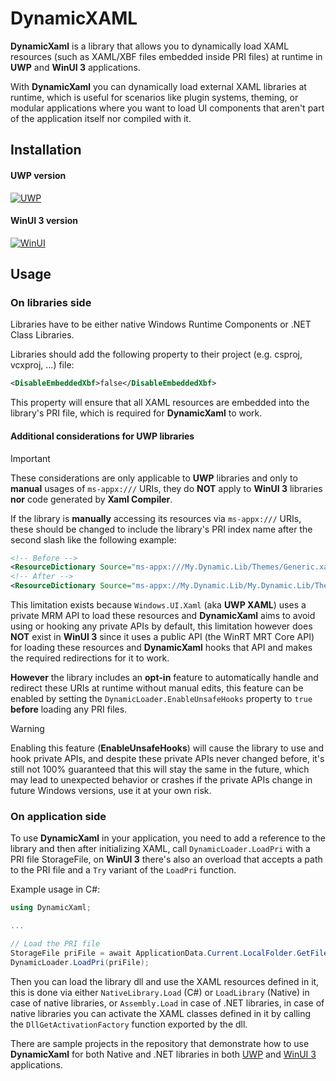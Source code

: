 # DynamicXAML

**DynamicXaml** is a library that allows you to dynamically load XAML resources (such as XAML/XBF files embedded inside PRI files) at runtime in **UWP** and **WinUI 3** applications.

With **DynamicXaml** you can dynamically load external XAML libraries at runtime, which is useful for scenarios like plugin systems, theming, or modular applications where you want to load UI components that aren't part of the application itself nor compiled with it.

## Installation

#### UWP version

[![UWP](https://img.shields.io/nuget/v/DynamicXaml.UWP?style=for-the-badge&label=DynamicXaml.UWP&color=blue&link=https%3A%2F%2Fwww.nuget.org%2Fpackages%2FDynamicXaml.UWP%2F)](https://www.nuget.org/packages/DynamicXaml.UWP/)

#### WinUI 3 version

[![WinUI](https://img.shields.io/nuget/v/DynamicXaml.WinUI?style=for-the-badge&label=DynamicXaml.WinUI&color=pink&link=https%3A%2F%2Fwww.nuget.org%2Fpackages%2FDynamicXaml.WinUI%2F)](https://www.nuget.org/packages/DynamicXaml.WinUI/)

## Usage

### On libraries side

Libraries have to be either native Windows Runtime Components or .NET Class Libraries.

Libraries should add the following property to their project (e.g. csproj, vcxproj, ...) file:
```xml
<DisableEmbeddedXbf>false</DisableEmbeddedXbf>
```

This property will ensure that all XAML resources are embedded into the library's PRI file, which is required for **DynamicXaml** to work.

#### Additional considerations for UWP libraries

> [!IMPORTANT]  
> These considerations are only applicable to **UWP** libraries and only to **manual** usages of `ms-appx:///` URIs, they do **NOT** apply to **WinUI 3** libraries **nor** code generated by **Xaml Compiler**.

If the library is **manually** accessing its resources via `ms-appx:///` URIs, these should be changed to include the library's PRI index name after the second slash like the following example:
```xml
<!-- Before -->
<ResourceDictionary Source="ms-appx:///My.Dynamic.Lib/Themes/Generic.xaml" />
<!-- After -->
<ResourceDictionary Source="ms-appx://My.Dynamic.Lib/My.Dynamic.Lib/Themes/Generic.xaml" />
```

This limitation exists because `Windows.UI.Xaml` (aka **UWP XAML**) uses a private MRM API to load these resources and **DynamicXaml** aims to avoid using or hooking any private APIs by default, this limitation however does **NOT** exist in **WinUI 3** since it uses a public API (the WinRT MRT Core API) for loading these resources and **DynamicXaml** hooks that API and makes the required redirections for it to work.

**However** the library includes an **opt-in** feature to automatically handle and redirect these URIs at runtime without manual edits, this feature can be enabled by setting the `DynamicLoader.EnableUnsafeHooks` property to `true` **before** loading any PRI files.

> [!WARNING]
> Enabling this feature (**EnableUnsafeHooks**) will cause the library to use and hook private APIs, and despite these private APIs never changed before, it's still not 100% guaranteed that this will stay the same in the future, which may lead to unexpected behavior or crashes if the private APIs change in future Windows versions, use it at your own risk.

### On application side

To use **DynamicXaml** in your application, you need to add a reference to the library and then after initializing XAML, call `DynamicLoader.LoadPri` with a PRI file StorageFile, on **WinUI 3** there's also an overload that accepts a path to the PRI file and a `Try` variant of the `LoadPri` function.

Example usage in C#:
```csharp
using DynamicXaml;

...

// Load the PRI file
StorageFile priFile = await ApplicationData.Current.LocalFolder.GetFileAsync("My.Dynamic.Lib.pri");
DynamicLoader.LoadPri(priFile);
```

Then you can load the library dll and use the XAML resources defined in it, this is done via either `NativeLibrary.Load` (C#) or `LoadLibrary` (Native) in case of native libraries, or `Assembly.Load` in case of .NET libraries, in case of native libraries you can activate the XAML classes defined in it by calling the `DllGetActivationFactory` function exported by the dll.

There are sample projects in the repository that demonstrate how to use **DynamicXaml** for both Native and .NET libraries in both [UWP](https://github.com/ahmed605/DynamicXAML/tree/master/DynamicXaml.UWP.Sample) and [WinUI 3](https://github.com/ahmed605/DynamicXAML/tree/master/DynamicXaml.WinUI.Sample) applications.